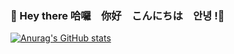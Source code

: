 ### 👋 Hey there  哈囉　你好　こんにちは　안녕 !👋

[![Anurag's GitHub stats](https://github-readme-stats.vercel.app/api?username=tyhyun309&hide=rank)](https://github.com/tyhyun309/github-readme-stats)
